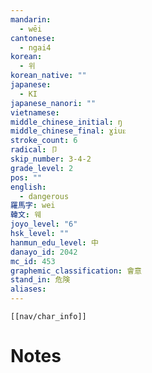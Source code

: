 ```yaml
---
mandarin:
  - wēi
cantonese:
  - ngai4
korean:
  - 위
korean_native: ""
japanese:
  - KI
japanese_nanori: ""
vietnamese:
middle_chinese_initial: ŋ
middle_chinese_final: ɣiuᴇ
stroke_count: 6
radical: 卩
skip_number: 3-4-2
grade_level: 2
pos: ""
english:
  - dangerous
羅馬字: wei
韓文: 웨
joyo_level: "6"
hsk_level: ""
hanmun_edu_level: 中
danayo_id: 2042
mc_id: 453
graphemic_classification: 會意
stand_in: 危険
aliases:
---
```

```meta-bind-embed
[[nav/char_info]]
```

# Notes
